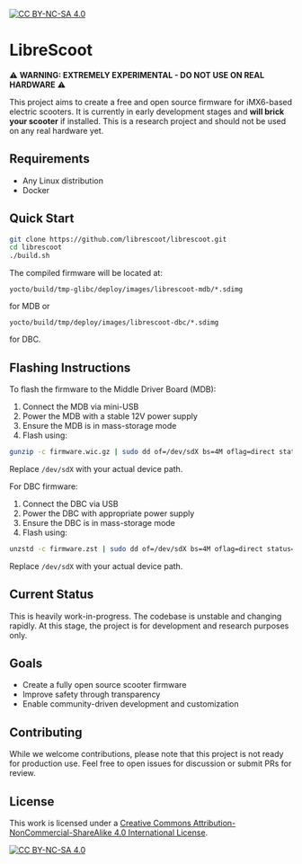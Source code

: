 [![CC BY-NC-SA 4.0][cc-by-nc-sa-shield]][cc-by-nc-sa]

# LibreScoot

⚠️ **WARNING: EXTREMELY EXPERIMENTAL - DO NOT USE ON REAL HARDWARE** ⚠️

This project aims to create a free and open source firmware for iMX6-based electric scooters. It is currently in early development stages and **will brick your scooter** if installed. This is a research project and should not be used on any real hardware yet.

## Requirements
- Any Linux distribution
- Docker

## Quick Start
```bash
git clone https://github.com/librescoot/librescoot.git
cd librescoot
./build.sh
```

The compiled firmware will be located at:
```
yocto/build/tmp-glibc/deploy/images/librescoot-mdb/*.sdimg
```
for MDB or
```
yocto/build/tmp/deploy/images/librescoot-dbc/*.sdimg
```
for DBC.

## Flashing Instructions
To flash the firmware to the Middle Driver Board (MDB):
1. Connect the MDB via mini-USB
2. Power the MDB with a stable 12V power supply
3. Ensure the MDB is in mass-storage mode
4. Flash using:
```bash
gunzip -c firmware.wic.gz | sudo dd of=/dev/sdX bs=4M oflag=direct status=progress
```
Replace `/dev/sdX` with your actual device path.

For DBC firmware:
1. Connect the DBC via USB
2. Power the DBC with appropriate power supply
3. Ensure the DBC is in mass-storage mode
4. Flash using:
```bash
unzstd -c firmware.zst | sudo dd of=/dev/sdX bs=4M oflag=direct status=progress
```
Replace `/dev/sdX` with your actual device path.

## Current Status
This is heavily work-in-progress. The codebase is unstable and changing rapidly. At this stage, the project is for development and research purposes only.

## Goals
- Create a fully open source scooter firmware
- Improve safety through transparency
- Enable community-driven development and customization

## Contributing
While we welcome contributions, please note that this project is not ready for production use. Feel free to open issues for discussion or submit PRs for review.

## License
This work is licensed under a
[Creative Commons Attribution-NonCommercial-ShareAlike 4.0 International License][cc-by-nc-sa].

[![CC BY-NC-SA 4.0][cc-by-nc-sa-image]][cc-by-nc-sa]

[cc-by-nc-sa]: http://creativecommons.org/licenses/by-nc-sa/4.0/
[cc-by-nc-sa-image]: https://licensebuttons.net/l/by-nc-sa/4.0/88x31.png
[cc-by-nc-sa-shield]: https://img.shields.io/badge/License-CC%20BY--NC--SA%204.0-lightgrey.svg
